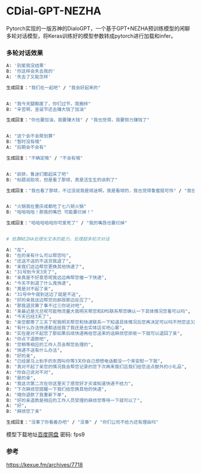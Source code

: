 # CDial-GPT-NEZHA

Pytorch实现的一版苏神的DialoGPT，一个基于GPT+NEZHA预训练模型的闲聊多轮对话模型，将Keras训练好的模型参数转成pytorch进行加载和infer。


### 多轮对话效果
```bash
A: '别爱我没结果'
B: '你这样会失去我的'
A: '失去了又能怎样'

生成回复："我们在一起吧" / "我会好起来的"


A: "我今天腿都废了，你们过节，我搬砖"
B: "辛苦啊，圣诞节还去赚大钱了加油"

生成回复："你也要加油，我要赚大钱" / "我也觉得，我要努力赚钱了"


A: "这个会不会聚划算"
B: "暂时没有哦"
A: "后期会不会有"

生成回复："不确定哦" / "不会有哦"


A: "前排，鲁迷们都起床了吧"
B: "标题说助攻，但是看了那球，真是活生生的讽刺了"

生成回复："我也看了那球，不过没说我是球迷啊，我是看球的，我也觉得鲁蜜挺可怜" / "我也看了"


A: "火锅我在重庆成都吃了七八顿火锅"
B: "哈哈哈哈！那我的嘴巴 可能要烂掉！"

生成回复："哈哈哈哈哈你可爱死了" / "我的嘴唇也要烂掉"


# 依靠NEZHA处理长文本的能力，处理超多轮次对话

A: "在",
B: "在的亲有什么可以帮您吗",
A: "还送不送的不送货我退了",
B: "亲我们这边帮您更换其他快递了",
A: "31号到今天3天了",
B: "亲真是不好意思呢我这边再帮您催一下快递",
A: "今天不到退了什么鬼快递",
B: "真是对不起了亲",
A: "31号中午就到这边了就是不送",
B: "好的亲我这边帮您向邮政那边反应了",
A: "那我退货算了事不过三你说对吧",
B: "亲最近是元旦呢可能物流量大我明天帮您和EMS联系帮您确认一下具体情况您看可以吗",
A: "今天已经3天了",
B: "亲您都等了三天了呢我明天帮您和快递联系一下知道具体情况后您再决定可以吗不然您这3天都白等了呢",
A: "有什么办法快递都送给我了我还是去实体店买吧心累",
B: "实在是对不起您了那如果后续快递再给您送来的话麻烦您拒收一下就可以退回了亲",
A: "你点下退款吧",
B: "您稍等相应的工作人员会帮您处理的",
A: "快递不送有什么办法",
B: "好的亲",
A: "已经是马上到手的东西叫你等3天你自己想想电话都没一个来安慰一下我",
B: "真对不起了亲您的情况我会帮您记录的您下次再来我们店我们给您送点额外的小礼品",
A: "你自己说对不对",
B: "是的亲",
A: "我这次第二次在你这里买了感觉好才买谁知道快递不给力",
B: "下次麻烦您提醒一下我们给您换其他的快递",
A: "哦你退款了我重新下单",
B: "好的亲退款是相应的工作人员受理的麻烦您等待一下就可以了",
A: "好",
B: "麻烦您了亲"

生成回复："没事了你看着办吧" / "没事" / "你们公司不给力还有理由吗"
```

模型下载地址[百度网盘](https://pan.baidu.com/s/11E0KlbVCJ9BCEXrR8I-IXg) 密码: fps9

### 参考
https://kexue.fm/archives/7718
